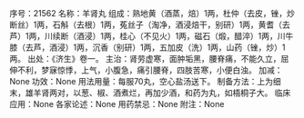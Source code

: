 序号：21562
名称：羊肾丸
组成：熟地黄（酒蒸，焙）1两，杜仲（去皮，锉，炒断丝）1两，石斛（去根）1两，菟丝子（淘净，酒浸焙干，别研）1两，黄耆（去芦）1两，川续断（酒浸）1两，桂心（不见火）1两，磁石（煅，醋淬）1两，川牛膝（去芦，酒浸）1两，沉香（别研）1两，五加皮（洗）1两，山药（锉，炒）1两。
出处：《济生》卷一。
主治：肾劳虚寒，面肿垢黑，腰脊痛，不能久立，屈伸不利，梦寐惊悸，上气，小腹急，痛引腰脊，四肢苦寒，小便白浊。
加减：None
功效：None
用法用量：每服70丸，空心盐汤送下。
制备方法：上为细末，雄羊肾两对，以葱、椒、酒煮烂，再加少酒，和药为丸，如梧桐子大。
临床应用：None
各家论述：None
用药禁忌：None
附注：None

